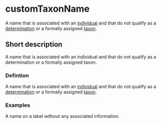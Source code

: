 # customTaxonName

A name that is associated with an [individual](__DOCLINK__individual/) and that do not qualify as a [determination](__DOCLINK__determination/) or a formally assigned [taxon](__DOCLINK__taxon/).


## Short description

A name that is associated with an individual and that do not qualify as a determination or a formally assigned taxon.


### Defintion

A name that is associated with an [individual](__DOCLINK__individual/) and that do not qualify as a [determination](__DOCLINK__determination/) or a formally assigned [taxon](__DOCLINK__taxon/).

### Examples

A name on a label without any associated information.
